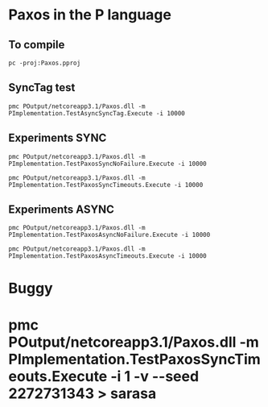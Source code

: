 # Paxos in the P language

## To compile

```
pc -proj:Paxos.pproj
```

## SyncTag test

```
pmc POutput/netcoreapp3.1/Paxos.dll -m PImplementation.TestAsyncSyncTag.Execute -i 10000
```

## Experiments SYNC
```
pmc POutput/netcoreapp3.1/Paxos.dll -m PImplementation.TestPaxosSyncNoFailure.Execute -i 10000

pmc POutput/netcoreapp3.1/Paxos.dll -m PImplementation.TestPaxosSyncTimeouts.Execute -i 10000
```

## Experiments ASYNC
```
pmc POutput/netcoreapp3.1/Paxos.dll -m PImplementation.TestPaxosAsyncNoFailure.Execute -i 10000

pmc POutput/netcoreapp3.1/Paxos.dll -m PImplementation.TestPaxosAsyncTimeouts.Execute -i 10000
```

# Buggy
# pmc POutput/netcoreapp3.1/Paxos.dll -m PImplementation.TestPaxosSyncTimeouts.Execute -i 1 -v --seed 2272731343 > sarasa